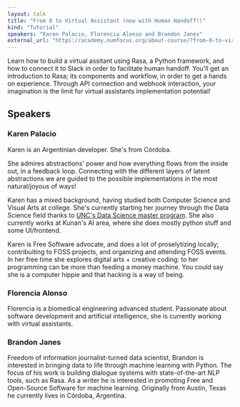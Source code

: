 ```yaml
---
layout: talk
title: "From 0 to Virtual Assistant (now with Human Handoff!)"
kind: "Tutorial"
speakers: "Karen Palacio, Florencia Alonso and Brandon Janes"
external_url: "https://academy.numfocus.org/about-course/?from-0-to-virtual-assistant"
---
```


Learn how to build a virtual assitant using Rasa, a Python framework, and how to connect it to Slack in order to facilitate human handoff. You'll get an introduction to Rasa; its components and workflow, in order to get a hands on experience. Through API connection and webhook interaction, your imagination is the limit for virtual assistants implementation potential!

## Speakers

### Karen Palacio

Karen is an Argentinian developer. She's from Córdoba.

She admires abstractions' power and how everything flows from the inside out, in a feedback loop. Connecting with the different layers of latent abstractions we are guided to the possible implementations in the most natural/joyous of ways!

Karen has a mixed background, having studied both Computer Science and Visual Arts at college. She's currently starting her journey through the Data Science field thanks to [UNC's Data Science master program](http://diplodatos.famaf.unc.edu.ar/). She also currently works at Kunan's AI area, where she does mostly python stuff and some UI/frontend. 

Karen is Free Software advocate, and does a lot of proselytizing locally; contribuiting to FOSS projects, and organizing and attending FOSS events. In her free time she explores digital arts + creative coding: to her programming can be more than feeding a money machine. You could say she is a computer hippie and that hacking is a way of being.

### Florencia Alonso

Florencia is a biomedical engineering advanced student. Passionate about software development and artificial intelligence, she is currently working with virtual assistants.

### Brandon Janes

Freedom of information journalist-turned data scientist, Brandon is interested in bringing data to life through machine learning with Python. The focus of his work is building dialogue systems with state-of-the-art NLP tools, such as Rasa. As a writer he is interested in promoting Free and Open-Source Software for machine learning. Originally from Austin, Texas he currently lives in Córdoba, Argentina.
